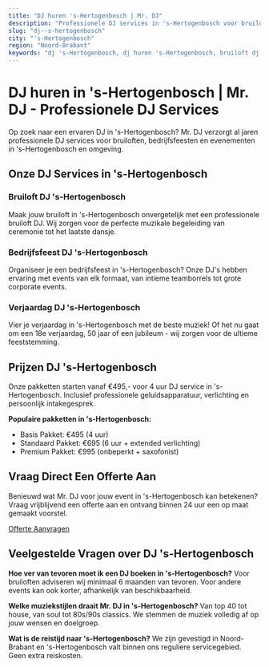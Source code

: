 ```yaml
---
title: "DJ huren 's-Hertogenbosch | Mr. DJ"
description: "Professionele DJ services in 's-Hertogenbosch voor bruiloften, bedrijfsfeesten en events. ✓ Ervaren DJ's ✓ Topkwaliteit apparatuur ✓ Binnen 24u offerte"
slug: "dj--s-hertogenbosch"
city: "'s-Hertogenbosch"
region: "Noord-Brabant"
keywords: "dj 's-Hertogenbosch, dj huren 's-Hertogenbosch, bruiloft dj 's-Hertogenbosch, feest dj 's-Hertogenbosch"
---
```



# DJ huren in 's-Hertogenbosch | Mr. DJ - Professionele DJ Services

Op zoek naar een ervaren DJ in 's-Hertogenbosch? Mr. DJ verzorgt al jaren professionele DJ services
voor bruiloften, bedrijfsfeesten en evenementen in 's-Hertogenbosch en omgeving.
  

## Onze DJ Services in 's-Hertogenbosch

### Bruiloft DJ 's-Hertogenbosch
Maak jouw bruiloft in 's-Hertogenbosch onvergetelijk met een professionele bruiloft DJ.
Wij zorgen voor de perfecte muzikale begeleiding van ceremonie tot het laatste dansje.

### Bedrijfsfeest DJ 's-Hertogenbosch
Organiseer je een bedrijfsfeest in 's-Hertogenbosch? Onze DJ's hebben ervaring met events
van elk formaat, van intieme teamborrels tot grote corporate events.

### Verjaardag DJ 's-Hertogenbosch
Vier je verjaardag in 's-Hertogenbosch met de beste muziek! Of het nu gaat om een
18e verjaardag, 50 jaar of een jubileum - wij zorgen voor de ultieme feeststemming.
  

## Prijzen DJ 's-Hertogenbosch

Onze pakketten starten vanaf €495,- voor 4 uur DJ service in 's-Hertogenbosch.
Inclusief professionele geluidsapparatuur, verlichting en persoonlijk intakegesprek.

**Populaire pakketten in 's-Hertogenbosch:**
- Basis Pakket: €495 (4 uur)
- Standaard Pakket: €695 (6 uur + extended verlichting)
- Premium Pakket: €995 (onbeperkt + saxofonist)
  

## Vraag Direct Een Offerte Aan

Benieuwd wat Mr. DJ voor jouw event in 's-Hertogenbosch kan betekenen?
Vraag vrijblijvend een offerte aan en ontvang binnen 24 uur een op maat gemaakt voorstel.

[Offerte Aanvragen](/contact?city='s-hertogenbosch)
  

## Veelgestelde Vragen over DJ 's-Hertogenbosch

**Hoe ver van tevoren moet ik een DJ boeken in 's-Hertogenbosch?**
Voor bruiloften adviseren wij minimaal 6 maanden van tevoren. Voor andere events kan ook
korter, afhankelijk van beschikbaarheid.

**Welke muziekstijlen draait Mr. DJ in 's-Hertogenbosch?**
Van top 40 tot house, van soul tot 80s/90s classics. We stemmen de muziek volledig af
op jouw wensen en doelgroep.

**Wat is de reistijd naar 's-Hertogenbosch?**
We zijn gevestigd in Noord-Brabant en 's-Hertogenbosch valt binnen ons reguliere servicegebied.
Geen extra reiskosten.
  

<script type="application/ld+json">
{
  "@context": "https://schema.org",
  "@type": "Service",
  "serviceType": "DJ Services",
  "provider": {
    "@type": "Organization",
    "name": "Mr. DJ",
    "telephone": "+31408422594",
    "email": "info@mr-dj.nl",
    "url": "https://mr-dj.nl"
  },
  "areaServed": {
    "@type": "City",
    "name": "'s-Hertogenbosch",
    "containedIn": {
      "@type": "State",
      "name": "Noord-Brabant"
    }
  },
  "offers": {
    "@type": "Offer",
    "priceRange": "€€",
    "priceCurrency": "EUR"
  }
}
</script>
